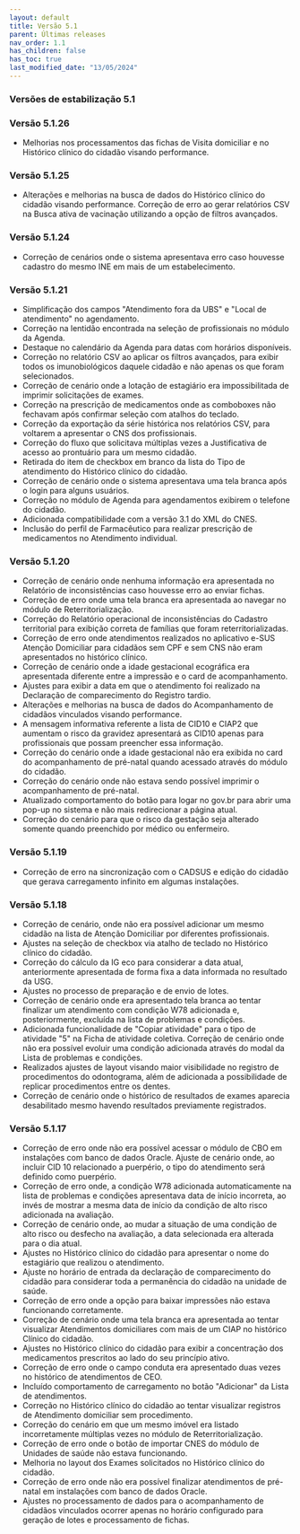 ```yaml
---
layout: default
title: Versão 5.1
parent: Últimas releases
nav_order: 1.1
has_children: false
has_toc: true
last_modified_date: "13/05/2024"
---
```


### Versões de estabilização 5.1

### Versão 5.1.26

* Melhorias nos processamentos das fichas de Visita domiciliar e no Histórico clínico do cidadão visando performance.

### Versão 5.1.25

* Alterações e melhorias na busca de dados do Histórico clínico do cidadão visando performance.
Correção de erro ao gerar relatórios CSV na Busca ativa de vacinação utilizando a opção de filtros avançados.

### Versão 5.1.24

* Correção de cenários onde o sistema apresentava erro caso houvesse cadastro do mesmo INE em mais de um estabelecimento.

### Versão 5.1.21

* Simplificação dos campos "Atendimento fora da UBS" e "Local de atendimento" no agendamento.
* Correção na lentidão encontrada na seleção de profissionais no módulo da Agenda.
* Destaque no calendário da Agenda para datas com horários disponíveis.
* Correção no relatório CSV ao aplicar os filtros avançados, para exibir todos os imunobiológicos daquele cidadão e não apenas os que foram selecionados.
* Correção de cenário onde a lotação de estagiário era impossibilitada de imprimir solicitações de exames.
* Correção na prescrição de medicamentos onde as comboboxes não fechavam após confirmar seleção com atalhos do teclado.
* Correção da exportação da série histórica nos relatórios CSV, para voltarem a apresentar o CNS dos profissionais.
* Correção do fluxo que solicitava múltiplas vezes a Justificativa de acesso ao prontuário para um mesmo cidadão.
* Retirada do item de checkbox em branco da lista do Tipo de atendimento do Histórico clínico do cidadão.
* Correção de cenário onde o sistema apresentava uma tela branca após o login para alguns usuários.
* Correção no módulo de Agenda para agendamentos exibirem o telefone do cidadão.
* Adicionada compatibilidade com a versão 3.1 do XML do CNES.
* Inclusão do perfil de Farmacêutico para realizar prescrição de medicamentos no Atendimento individual.

### Versão 5.1.20

* Correção de cenário onde nenhuma informação era apresentada no Relatório de inconsistências caso houvesse erro ao enviar fichas.
* Correção de erro onde uma tela branca era apresentada ao navegar no módulo de Reterritorialização.
* Correção do Relatório operacional de inconsistências do Cadastro territorial para exibição correta de famílias que foram reterritorializadas.
* Correção de erro onde atendimentos realizados no aplicativo e-SUS Atenção Domiciliar para cidadãos sem CPF e sem CNS não eram apresentados no histórico clínico.
* Correção de cenário onde a idade gestacional ecográfica era apresentada diferente entre a impressão e o card de acompanhamento.
* Ajustes para exibir a data em que o atendimento foi realizado na Declaração de comparecimento do Registro tardio.
* Alterações e melhorias na busca de dados do Acompanhamento de cidadãos vinculados visando performance.
* A mensagem informativa referente a lista de CID10 e CIAP2 que aumentam o risco da gravidez apresentará as CID10 apenas para profissionais que possam preencher essa informação.
* Correção do cenário onde a idade gestacional não era exibida no card do acompanhamento de pré-natal quando acessado através do módulo do cidadão.
* Correção do cenário onde não estava sendo possível imprimir o acompanhamento de pré-natal.
* Atualizado comportamento do botão para logar no gov.br para abrir uma pop-up no sistema e não mais redirecionar a página atual.
* Correção do cenário para que o risco da gestação seja alterado somente quando preenchido por médico ou enfermeiro.

### Versão 5.1.19

* Correção de erro na sincronização com o CADSUS e edição do cidadão que gerava carregamento infinito em algumas instalações.

### Versão 5.1.18

* Correção de cenário, onde não era possível adicionar um mesmo cidadão na lista de Atenção Domiciliar por diferentes profissionais.
* Ajustes na seleção de checkbox via atalho de teclado no Histórico clínico do cidadão.
* Correção do cálculo da IG eco para considerar a data atual, anteriormente apresentada de forma fixa a data informada no resultado da USG.
* Ajustes no processo de preparação e de envio de lotes.
* Correção de cenário onde era apresentado tela branca ao tentar finalizar um atendimento com condição W78 adicionada e, posteriormente, excluída na lista de problemas e condições.
* Adicionada funcionalidade de "Copiar atividade" para o tipo de atividade "5" na Ficha de atividade coletiva.
Correção de cenário onde não era possível evoluir uma condição adicionada através do modal da Lista de problemas e condições.
* Realizados ajustes de layout visando maior visibilidade no registro de procedimentos do odontograma, além de adicionada a possibilidade de replicar procedimentos entre os dentes.
* Correção de cenário onde o histórico de resultados de exames aparecia desabilitado mesmo havendo resultados previamente registrados.

### Versão 5.1.17

* Correção de erro onde não era possível acessar o módulo de CBO em instalações com banco de dados Oracle.
Ajuste de cenário onde, ao incluir CID 10 relacionado a puerpério, o tipo do atendimento será definido como puerpério.
* Correção de erro onde, a condição W78 adicionada automaticamente na lista de problemas e condições apresentava data de início incorreta, ao invés de mostrar a mesma data de início da condição de alto risco adicionada na avaliação.
* Correção de cenário onde, ao mudar a situação de uma condição de alto risco ou desfecho na avaliação, a data selecionada era alterada para o dia atual.
* Ajustes no Histórico clínico do cidadão para apresentar o nome do estagiário que realizou o atendimento.
* Ajuste no horário de entrada da declaração de comparecimento do cidadão para considerar toda a permanência do cidadão na unidade de saúde.
* Correção de erro onde a opção para baixar impressões não estava funcionando corretamente.
* Correção de cenário onde uma tela branca era apresentada ao tentar visualizar Atendimentos domiciliares com mais de um CIAP no histórico Clínico do cidadão.
* Ajustes no Histórico clínico do cidadão para exibir a concentração dos medicamentos prescritos ao lado do seu princípio ativo.
* Correção de erro onde o campo conduta era apresentado duas vezes no histórico de atendimentos de CEO.
* Incluído comportamento de carregamento no botão "Adicionar" da Lista de atendimentos.
* Correção no Histórico clínico do cidadão ao tentar visualizar registros de Atendimento domiciliar sem procedimento.
* Correção do cenário em que um mesmo imóvel era listado incorretamente múltiplas vezes no módulo de Reterritorialização.
* Correção de erro onde o botão de importar CNES do módulo de Unidades de saúde não estava funcionando.
* Melhoria no layout dos Exames solicitados no Histórico clínico do cidadão.
* Correção de erro onde não era possível finalizar atendimentos de pré-natal em instalações com banco de dados Oracle.
* Ajustes no processamento de dados para o acompanhamento de cidadãos vinculados ocorrer apenas no horário configurado para geração de lotes e processamento de fichas.


